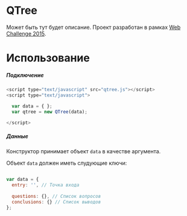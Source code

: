# QTree

Может быть тут будет описание. Проект разработан в рамках [Web Challenge 2015](http://uawebchallenge.com/).


# Использование

##### Подключение

```javascript
<script type="text/javascript" src="qtree.js"></script>
<script type="text/javascript">

  var data = { };
  var qtree = new QTree(data);

</script>
```


##### Данные

Конструктор принимает объект ```data``` в качестве аргумента.

Объект ```data``` должен иметь слудующие ключи:
```javascript

var data = {
  entry: '', // Точка входа
  
  questions: {}, // Список вопросов
  conclusions: {} // Список выводов
};

```
